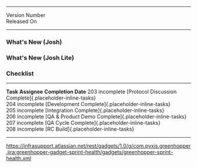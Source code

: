   ---------------- --
  Version Number   
  Released On      
  ---------------- --

### What's New (Josh)

### What's New (Josh Lite)

### Checklist

  -------------------------------------------------------------------------- -------------- ---------------------
  **Task**                                                                   **Assignee**   **Completion Date**
  203 incomplete [Protocol Discussion Complete]{.placeholder-inline-tasks}                  
  204 incomplete [Development Complete]{.placeholder-inline-tasks}                          
  205 incomplete [Integration Complete]{.placeholder-inline-tasks}                          
  206 incomplete [QA & Product Demo Complete]{.placeholder-inline-tasks}                    
  207 incomplete [QA Cycle Complete]{.placeholder-inline-tasks}                             
  208 incomplete [RC Build]{.placeholder-inline-tasks}                                      
  -------------------------------------------------------------------------- -------------- ---------------------

https://infrasupport.atlassian.net/rest/gadgets/1.0/g/com.pyxis.greenhopper.jira:greenhopper-gadget-sprint-health/gadgets/greenhopper-sprint-health.xml
